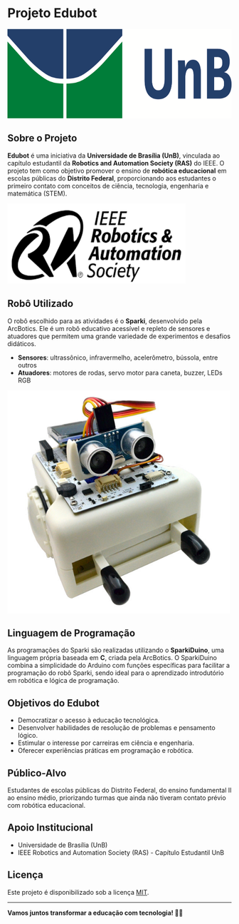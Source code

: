 # Projeto Edubot

<img src="images/UnB.png" alt="Foto logo UnB" width="800" height="200"/>


## Sobre o Projeto

**Edubot** é uma iniciativa da **Universidade de Brasília (UnB)**, vinculada ao capítulo estudantil da **Robotics and Automation Society (RAS)** do IEEE. O projeto tem como objetivo promover o ensino de **robótica educacional** em escolas públicas do **Distrito Federal**, proporcionando aos estudantes o primeiro contato com conceitos de ciência, tecnologia, engenharia e matemática (STEM).

<img src="images/ras-logo.png" alt="Foto logo RAS IEEE" width="400" height="180"/>

## Robô Utilizado

O robô escolhido para as atividades é o **Sparki**, desenvolvido pela ArcBotics. Ele é um robô educativo acessível e repleto de sensores e atuadores que permitem uma grande variedade de experimentos e desafios didáticos.

- **Sensores**: ultrassônico, infravermelho, acelerômetro, bússola, entre outros
- **Atuadores**: motores de rodas, servo motor para caneta, buzzer, LEDs RGB

<img src="images/sparki.jpg" alt="Foto robô sparki" width="500" height="500"/>


## Linguagem de Programação

As programações do Sparki são realizadas utilizando o **SparkiDuino**, uma linguagem própria baseada em **C**, criada pela ArcBotics. O SparkiDuino combina a simplicidade do Arduino com funções específicas para facilitar a programação do robô Sparki, sendo ideal para o aprendizado introdutório em robótica e lógica de programação.

## Objetivos do Edubot

- Democratizar o acesso à educação tecnológica.
- Desenvolver habilidades de resolução de problemas e pensamento lógico.
- Estimular o interesse por carreiras em ciência e engenharia.
- Oferecer experiências práticas em programação e robótica.

## Público-Alvo

Estudantes de escolas públicas do Distrito Federal, do ensino fundamental II ao ensino médio, priorizando turmas que ainda não tiveram contato prévio com robótica educacional.

## Apoio Institucional

- Universidade de Brasília (UnB)
- IEEE Robotics and Automation Society (RAS) - Capítulo Estudantil UnB

## Licença

Este projeto é disponibilizado sob a licença [MIT](LICENSE).

---

**Vamos juntos transformar a educação com tecnologia! 🚀🤖**
